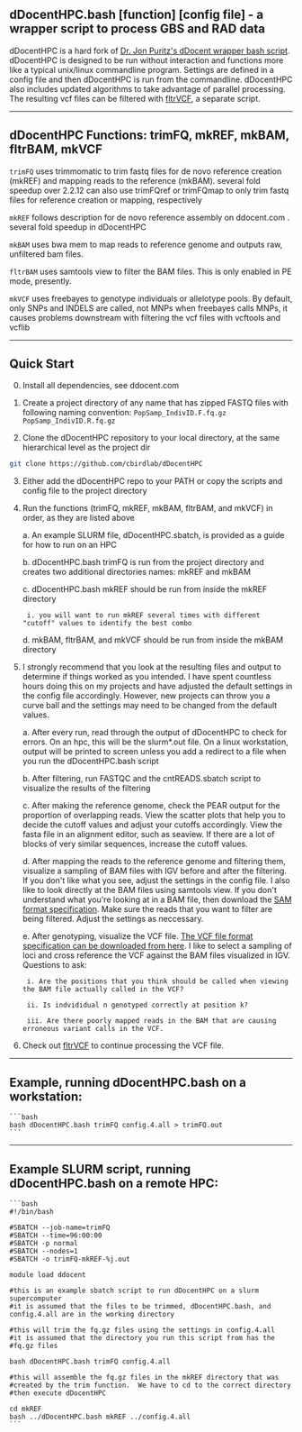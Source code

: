 ## dDocentHPC.bash [function] [config file]   -   a wrapper script to process GBS and RAD data

dDocentHPC is a hard fork of [Dr. Jon Puritz's dDocent wrapper bash script](ddocent.com).  dDocentHPC is designed to be run
without interaction and functions more like a typical unix/linux commandline program.  Settings are defined in a config file 
and then dDocentHPC is run from the commandline.  dDocentHPC also includes updated algorithms to take advantage of parallel 
processing. The resulting vcf files can be filtered with [fltrVCF](https://github.com/cbirdlab/fltrVCF), a separate script.

---

## dDocentHPC Functions: trimFQ, mkREF, mkBAM, fltrBAM, mkVCF

  `trimFQ` uses trimmomatic to trim fastq files for de novo reference creation (mkREF) and mapping reads to the reference (mkBAM).
		several fold speedup over 2.2.12
		can also use trimFQref or trimFQmap to only trim fastq files for reference creation or mapping, respectively

  `mkREF` follows description for de novo reference assembly on ddocent.com .  several fold speedup in dDocentHPC

  `mkBAM` uses bwa mem to map reads to reference genome and outputs raw, unfiltered bam files.
  
  `fltrBAM` uses samtools view to filter the BAM files.  This is only enabled in PE mode, presently.
  
  `mkVCF` uses freebayes to genotype individuals or allelotype pools. By default, only SNPs and INDELS are called, not MNPs
		when freebayes calls MNPs, it causes problems downstream with filtering the vcf files with vcftools and vcflib

---
 
## Quick Start

0. Install all dependencies, see ddocent.com
	
1. Create a project directory of any name that has zipped FASTQ files with following naming convention: 
	`PopSamp_IndivID.F.fq.gz`
	`PopSamp_IndivID.R.fq.gz`
		
2. Clone the dDocentHPC repository to your local directory, at the same hierarchical level as the project dir
  ```bash
  git clone https://github.com/cbirdlab/dDocentHPC
  ```
  
3. Either add the dDocentHPC repo to your PATH or copy the scripts and config file to the project directory
	
4. Run the functions (trimFQ, mkREF, mkBAM, fltrBAM, and mkVCF) in order, as they are listed above

	a. An example SLURM file, dDocentHPC.sbatch, is provided as a guide for how to run on an HPC
		
	b. dDocentHPC.bash trimFQ is run from the project directory and creates two additional directories names: mkREF and mkBAM
	
	c. dDocentHPC.bash mkREF should be run from inside the mkREF directory
	
		i. you will want to run mkREF several times with different "cutoff" values to identify the best combo
		
	d. mkBAM, fltrBAM, and mkVCF should be run from inside the mkBAM directory
	
5. I strongly recommend that you look at the resulting files and output to determine if things worked as you intended. I have spent countless hours doing this on my projects and have adjusted the default settings in the config file accordingly. However, new projects can throw you a curve ball and the settings may need to be changed from the default values.
		
	a. After every run, read through the output of dDocentHPC to check for errors.  On an hpc, this will be the slurm*.out file. On a linux workstation, output will be printed to screen unless you add a redirect to a file when you run the dDocentHPC.bash script
	
	b. After filtering, run FASTQC and the cntREADS.sbatch script to visualize the results of the filtering
	
	c. After making the reference genome, check the PEAR output for the proportion of overlapping reads. View the scatter plots that help you to decide the cutoff values and adjust your cutoffs accordingly. View the fasta file in an alignment editor, such as seaview. If there are a lot of blocks of very similar sequences, increase the cutoff values.
	
	d. After mapping the reads to the reference genome and filtering them, visualize a sampling of BAM files with IGV before and after the filtering.  If you don't like what you see, adjust the settings in the config file.  I also like to look directly at the BAM files using samtools view.  If you don't understand what you're looking at in a BAM file, then download the [SAM format specification](https://github.com/samtools/hts-specs).  Make sure the reads that you want to filter are being filtered.  Adjust the settings as neccessary.
	
	e. After genotyping, visualize the VCF file.  [The VCF file format specification can be downloaded from here](https://github.com/samtools/hts-specs).  I like to select a sampling of loci and cross reference the VCF against the BAM files visualized in IGV.  Questions to ask: 
	
		i. Are the positions that you think should be called when viewing the BAM file actually called in the VCF?
		
		ii. Is indvididual n genotyped correctly at position k?
		
		iii. Are there poorly mapped reads in the BAM that are causing erroneous variant calls in the VCF.
			
6. Check out [fltrVCF](https://github.com/cbirdlab/fltrVCF) to continue processing the VCF file.

---

## Example, running dDocentHPC.bash on a workstation:
	```bash
	bash dDocentHPC.bash trimFQ config.4.all > trimFQ.out
	```
---
 
## Example SLURM script, running dDocentHPC.bash on a remote HPC:
	```bash
	#!/bin/bash

	#SBATCH --job-name=trimFQ
	#SBATCH --time=96:00:00
	#SBATCH -p normal
	#SBATCH --nodes=1
	#SBATCH -o trimFQ-mkREF-%j.out

	module load ddocent

	#this is an example sbatch script to run dDocentHPC on a slurm supercomputer
	#it is assumed that the files to be trimmed, dDocentHPC.bash, and config.4.all are in the working directory

	#this will trim the fq.gz files using the settings in config.4.all
	#it is assumed that the directory you run this script from has the 
	#fq.gz files

	bash dDocentHPC.bash trimFQ config.4.all

	#this will assemble the fq.gz files in the mkREF directory that was
	#created by the trim function.  We have to cd to the correct directory
	#then execute dDocentHPC

	cd mkREF
	bash ../dDocentHPC.bash mkREF ../config.4.all
	```
